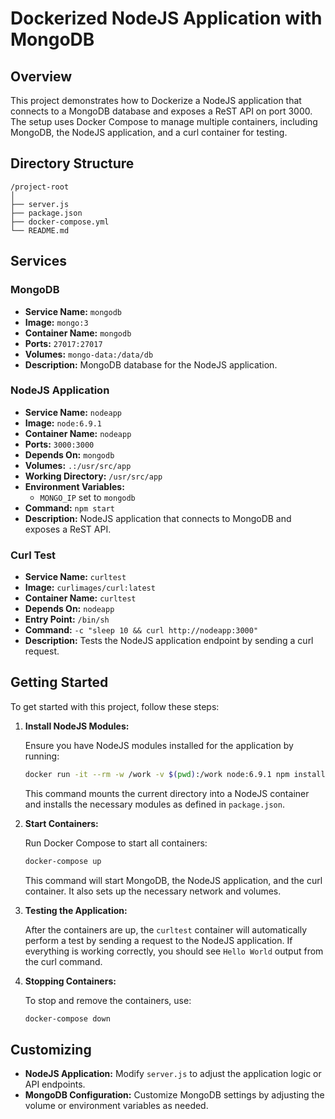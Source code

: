 # Dockerized NodeJS Application with MongoDB

## Overview

This project demonstrates how to Dockerize a NodeJS application that connects to a MongoDB database and exposes a ReST API on port 3000. The setup uses Docker Compose to manage multiple containers, including MongoDB, the NodeJS application, and a curl container for testing.

## Directory Structure

```
/project-root
│
├── server.js
├── package.json
├── docker-compose.yml
└── README.md
```

## Services

### MongoDB

- **Service Name:** `mongodb`
- **Image:** `mongo:3`
- **Container Name:** `mongodb`
- **Ports:** `27017:27017`
- **Volumes:** `mongo-data:/data/db`
- **Description:** MongoDB database for the NodeJS application.

### NodeJS Application

- **Service Name:** `nodeapp`
- **Image:** `node:6.9.1`
- **Container Name:** `nodeapp`
- **Ports:** `3000:3000`
- **Depends On:** `mongodb`
- **Volumes:** `.:/usr/src/app`
- **Working Directory:** `/usr/src/app`
- **Environment Variables:** 
  - `MONGO_IP` set to `mongodb`
- **Command:** `npm start`
- **Description:** NodeJS application that connects to MongoDB and exposes a ReST API.

### Curl Test

- **Service Name:** `curltest`
- **Image:** `curlimages/curl:latest`
- **Container Name:** `curltest`
- **Depends On:** `nodeapp`
- **Entry Point:** `/bin/sh`
- **Command:** `-c "sleep 10 && curl http://nodeapp:3000"`
- **Description:** Tests the NodeJS application endpoint by sending a curl request.

## Getting Started

To get started with this project, follow these steps:

1. **Install NodeJS Modules:**

   Ensure you have NodeJS modules installed for the application by running:

   ```bash
   docker run -it --rm -w /work -v $(pwd):/work node:6.9.1 npm install
   ```

   This command mounts the current directory into a NodeJS container and installs the necessary modules as defined in `package.json`.

2. **Start Containers:**

   Run Docker Compose to start all containers:

   ```bash
   docker-compose up
   ```

   This command will start MongoDB, the NodeJS application, and the curl container. It also sets up the necessary network and volumes.

3. **Testing the Application:**

   After the containers are up, the `curltest` container will automatically perform a test by sending a request to the NodeJS application. If everything is working correctly, you should see `Hello World` output from the curl command.

4. **Stopping Containers:**

   To stop and remove the containers, use:

   ```bash
   docker-compose down
   ```

## Customizing

- **NodeJS Application:** Modify `server.js` to adjust the application logic or API endpoints.
- **MongoDB Configuration:** Customize MongoDB settings by adjusting the volume or environment variables as needed.
